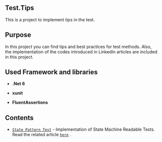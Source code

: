 ## Test.Tips
This is a project to implement tips in the test.


## Purpose
In this project you can find tips and best practices for test methods. Also, the implementation of the codes introduced in LinkedIn articles are included in this project.


## Used Framework and libraries

- **.Net 6**

- **xunit**

- **FluentAssertions**


## Contents

- [`State Pattern Test`](https://github.com/YaghoubJalali/Test.Tips/blob/master/Library.Tests.Unit/DocumentTests_When_State_Is_Draft.cs) - Implementation of State Machine Readable Tests. Read the related article [`here`](https://linkedIn.com) .


  
